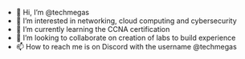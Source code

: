 - 👋 Hi, I’m @techmegas
- 👀 I’m interested in networking, cloud computing and cybersecurity
- 🌱 I’m currently learning the CCNA certification
- 💞️ I’m looking to collaborate on creation of labs to build experience
- 📫 How to reach me is on Discord with the username @techmegas

<!---
techmegas/techmegas is a ✨ special ✨ repository because its `README.md` (this file) appears on your GitHub profile.
You can click the Preview link to take a look at your changes.
--->
